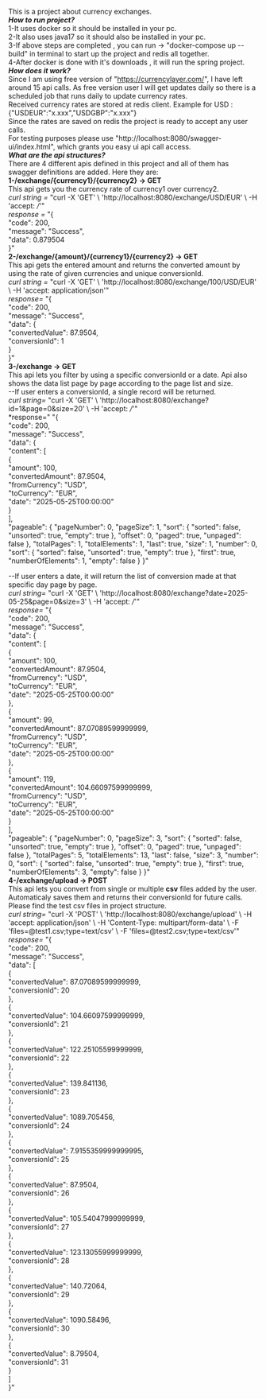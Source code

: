 This is a project about currency exchanges.  
***How to run project?***  
1-It uses docker so it should be installed in your pc.  
2-It also uses java17 so it should also be installed in your pc.  
3-If above steps are completed , you can run -> "docker-compose up --build" in terminal to start up the project and redis all together.  
4-After docker is done with it's downloads , it will run the spring project.  
***How does it work?***  
Since I am using free version of "https://currencylayer.com/", I have left around 15 api calls. As free version user I will get updates daily so there is a scheduled job that runs daily to update currency rates.  
Received currency rates are stored at redis client. Example for USD : {"USDEUR":"x.xxx","USDGBP":"x.xxx"}  
Since the rates are saved on redis the project is ready to accept any user calls.  
For testing purposes please use "http://localhost:8080/swagger-ui/index.html", which grants you easy ui api call access.  
***What are the api structures?***  
There are 4 different apis defined in this project and all of them has swagger definitions are added. Here they are:  
**1-/exchange/{currency1}/{currency2} -> GET**  
This api gets you the currency rate of currency1 over currency2.  
*curl string =* "curl -X 'GET' \  'http://localhost:8080/exchange/USD/EUR' \  -H 'accept: */*'"  
*response =* "{  
  "code": 200,  
  "message": "Success",  
  "data": 0.879504  
}"  
**2-/exchange/{amount}/{currency1}/{currency2} -> GET**  
This api gets the entered amount and returns the converted amount by using the rate of given currencies and unique conversionId.  
*curl string =* "curl -X 'GET' \  'http://localhost:8080/exchange/100/USD/EUR' \  -H 'accept: application/json'"  
*response=* "{  
  "code": 200,  
  "message": "Success",  
  "data": {  
    "convertedValue": 87.9504,  
    "conversionId": 1  
  }  
}"  
**3-/exchange -> GET**  
This api lets you filter by using a specific conversionId or a date. Api also shows the data list page by page according to the page list and size.  
--If user enters a conversionId, a single record will be returned.  
*curl string=* "curl -X 'GET' \  'http://localhost:8080/exchange?id=1&page=0&size=20' \  -H 'accept: */*'"  
*response=" "{  
  "code": 200,  
  "message": "Success",  
  "data": {  
    "content": [  
      {  
        "amount": 100,  
        "convertedAmount": 87.9504,  
        "fromCurrency": "USD",  
        "toCurrency": "EUR",  
        "date": "2025-05-25T00:00:00"  
      }  
    ],  
    "pageable": {
      "pageNumber": 0,
      "pageSize": 1,
      "sort": {
        "sorted": false,
        "unsorted": true,
        "empty": true
      },
      "offset": 0,
      "paged": true,
      "unpaged": false
    },
    "totalPages": 1,
    "totalElements": 1,
    "last": true,
    "size": 1,
    "number": 0,
    "sort": {
      "sorted": false,
      "unsorted": true,
      "empty": true
    },
    "first": true,
    "numberOfElements": 1,
    "empty": false
  }
}"  

--If user enters a date, it will return the list of conversion made at that specific day page by page.  
*curl string=* "curl -X 'GET' \  'http://localhost:8080/exchange?date=2025-05-25&page=0&size=3' \  -H 'accept: */*'"  
*response=* "{  
  "code": 200,  
  "message": "Success",  
  "data": {  
    "content": [  
      {  
        "amount": 100,  
        "convertedAmount": 87.9504,  
        "fromCurrency": "USD",  
        "toCurrency": "EUR",  
        "date": "2025-05-25T00:00:00"  
      },  
      {  
        "amount": 99,  
        "convertedAmount": 87.07089599999999,  
        "fromCurrency": "USD",  
        "toCurrency": "EUR",  
        "date": "2025-05-25T00:00:00"  
      },  
      {  
        "amount": 119,  
        "convertedAmount": 104.66097599999999,  
        "fromCurrency": "USD",  
        "toCurrency": "EUR",  
        "date": "2025-05-25T00:00:00"  
      }  
    ],  
    "pageable": {
      "pageNumber": 0,
      "pageSize": 3,
      "sort": {
        "sorted": false,
        "unsorted": true,
        "empty": true
      },
      "offset": 0,
      "paged": true,
      "unpaged": false
    },
    "totalPages": 5,
    "totalElements": 13,
    "last": false,
    "size": 3,
    "number": 0,
    "sort": {
      "sorted": false,
      "unsorted": true,
      "empty": true
    },
    "first": true,
    "numberOfElements": 3,
    "empty": false
  }
}"  
**4-/exchange/upload -> POST**  
This api lets you convert from single or multiple **csv** files added by the user. Automaticaly saves them and returns their conversionId for future calls. Please find the test csv files in project structure.  
*curl string=* "curl -X 'POST' \  'http://localhost:8080/exchange/upload' \  -H 'accept: application/json' \  -H 'Content-Type: multipart/form-data' \  -F 'files=@test1.csv;type=text/csv' \  -F 'files=@test2.csv;type=text/csv'"  
*response=* "{  
  "code": 200,  
  "message": "Success",  
  "data": [  
    {  
      "convertedValue": 87.07089599999999,  
      "conversionId": 20  
    },  
    {  
      "convertedValue": 104.66097599999999,  
      "conversionId": 21  
    },  
    {  
      "convertedValue": 122.25105599999999,  
      "conversionId": 22  
    },  
    {  
      "convertedValue": 139.841136,  
      "conversionId": 23  
    },  
    {  
      "convertedValue": 1089.705456,  
      "conversionId": 24  
    },  
    {  
      "convertedValue": 7.9155359999999995,  
      "conversionId": 25  
    },  
    {  
      "convertedValue": 87.9504,  
      "conversionId": 26  
    },  
    {  
      "convertedValue": 105.54047999999999,  
      "conversionId": 27  
    },  
    {  
      "convertedValue": 123.13055999999999,  
      "conversionId": 28  
    },  
    {  
      "convertedValue": 140.72064,  
      "conversionId": 29  
    },  
    {  
      "convertedValue": 1090.58496,  
      "conversionId": 30  
    },  
    {  
      "convertedValue": 8.79504,  
      "conversionId": 31  
    }  
  ]  
}" 
